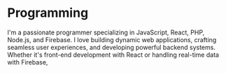 # Programming
I'm a passionate programmer specializing in JavaScript, React, PHP, Node.js, and Firebase. I love building dynamic web applications, crafting seamless user experiences, and developing powerful backend systems. Whether it's front-end development with React or handling real-time data with Firebase,
